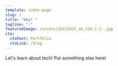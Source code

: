 ```yaml
---
template: index-page
slug: /
title: "Hey! "
tagline: "-"
featuredImage: /assets/20121025_ab_534-1-2-.jpg
cta:
  ctaText: Portfolio
  ctaLink: /blog
---
```

Let's learn about tech! Put something else here!